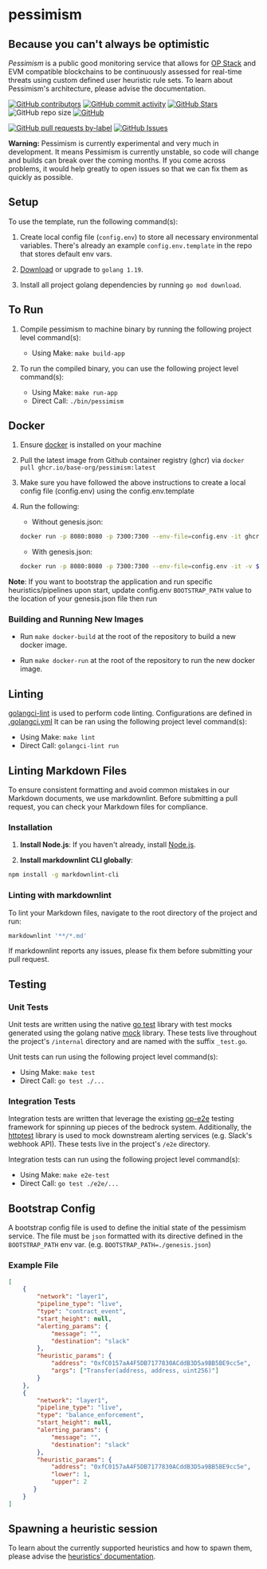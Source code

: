 # pessimism

## Because you can't always be optimistic

_Pessimism_ is a public good monitoring service that allows for [OP Stack](https://stack.optimism.io/)
and EVM compatible blockchains to be
continuously assessed for real-time threats using custom defined
user heuristic rule sets. To learn about Pessimism's architecture,
please advise the documentation.

<!-- Badge row 1 - status -->

[![GitHub contributors](https://img.shields.io/github/contributors/base-org/pessimism)](https://github.com/base-org/pessimism/graphs/contributors)
[![GitHub commit activity](https://img.shields.io/github/commit-activity/w/base-org/pessimism)](https://github.com/base-org/pessimism/graphs/contributors)
[![GitHub Stars](https://img.shields.io/github/stars/base-org/pessimism.svg)](https://github.com/base-org/pessimism/stargazers)
![GitHub repo size](https://img.shields.io/github/repo-size/base-org/pessimism)
[![GitHub](https://img.shields.io/github/license/base-org/pessimism?color=blue)](https://github.com/base-org/pessimism/blob/main/LICENSE)

<!-- Badge row 2 - detailed status -->

[![GitHub pull requests by-label](https://img.shields.io/github/issues-pr-raw/base-org/pessimism)](https://github.com/base-org/pessimism/pulls)
[![GitHub Issues](https://img.shields.io/github/issues-raw/base-org/pessimism.svg)](https://github.com/base-org/pessimism/issues)

**Warning:**
Pessimism is currently experimental and very much in development. It means
Pessimism is currently unstable, so code will change and builds can break
over the coming months. If you come across problems, it would help greatly
to open issues so that we can fix them as quickly as possible.

## Setup

To use the template, run the following command(s):

1. Create local config file (`config.env`) to store all necessary environmental variables. There's already an example `config.env.template` in the repo that stores default env vars.

2. [Download](https://go.dev/doc/install) or upgrade to `golang 1.19`.

3. Install all project golang dependencies by running `go mod download`.

## To Run

1. Compile pessimism to machine binary by running the following project level command(s):
    * Using Make: `make build-app`

2. To run the compiled binary, you can use the following project level command(s):
    * Using Make: `make run-app`
    * Direct Call: `./bin/pessimism`

## Docker

1. Ensure [docker](https://docs.docker.com/engine/install/) is installed on your machine

2. Pull the latest image from Github container registry (ghcr) via `docker pull ghcr.io/base-org/pessimism:latest`

3. Make sure you have followed the above instructions to create a local config file (config.env) using the config.env.template

4. Run the following:
   * Without genesis.json:

   ```bash
   docker run -p 8080:8080 -p 7300:7300 --env-file=config.env -it ghcr.io/base-org/pessimism:latest
   ```

   * With genesis.json:

   ```bash
   docker run -p 8080:8080 -p 7300:7300 --env-file=config.env -it -v ${PWD}/genesis.json:/app/genesis.json ghcr.io/base-org/pessimism:latest
   ```

**Note**: If you want to bootstrap the application and run specific heuristics/pipelines upon start, update config.env `BOOTSTRAP_PATH` value to the location of your genesis.json file then run

### Building and Running New Images

* Run `make docker-build` at the root of the repository to build a new docker image.

* Run `make docker-run` at the root of the repository to run the new docker image.

## Linting

[golangci-lint](https://golangci-lint.run/) is used to perform code linting.
Configurations are defined in [.golangci.yml](./.golangci.yml)
It can be ran using the following project level command(s):

* Using Make: `make lint`
* Direct Call: `golangci-lint run`

## Linting Markdown Files

To ensure consistent formatting and avoid common mistakes in our Markdown documents,
we use markdownlint. Before submitting a pull request, you can check your Markdown
files for compliance.

### Installation

1. **Install Node.js**:
If you haven't already, install [Node.js](https://nodejs.org/en).

2. **Install markdownlint CLI globally**:

```bash
npm install -g markdownlint-cli
```

### Linting with markdownlint

To lint your Markdown files, navigate to the root directory of the project and run:

```bash
markdownlint '**/*.md'
```

If markdownlint reports any issues, please fix them before submitting your pull request.

## Testing

### Unit Tests

Unit tests are written using the native [go test](https://pkg.go.dev/testing) library with test mocks generated using the golang native [mock](https://github.com/golang/mock) library. These tests live throughout the project's `/internal` directory and are named with the suffix `_test.go`.

Unit tests can run using the following project level command(s):

* Using Make: `make test`
* Direct Call: `go test ./...`

### Integration Tests

Integration tests are written that leverage the existing [op-e2e](https://github.com/ethereum-optimism/optimism/tree/develop/op-e2e) testing framework for spinning up pieces of the bedrock system. Additionally, the [httptest](https://pkg.go.dev/net/http/httptest) library is used to mock downstream alerting services (e.g. Slack's webhook API). These tests live in the project's `/e2e` directory.

Integration tests can run using the following project level command(s):

* Using Make: `make e2e-test`
* Direct Call: `go test ./e2e/...`

## Bootstrap Config

A bootstrap config file is used to define the initial state of the pessimism service. The file must be `json` formatted with its directive defined in the `BOOTSTRAP_PATH` env var. (e.g. `BOOTSTRAP_PATH=./genesis.json`)

### Example File

```json
[
    {
        "network": "layer1",
        "pipeline_type": "live",
        "type": "contract_event", 
        "start_height": null,
        "alerting_params": {
            "message": "",
            "destination": "slack"
        },
        "heuristic_params": {
            "address": "0xfC0157aA4F5DB7177830ACddB3D5a9BB5BE9cc5e",
            "args": ["Transfer(address, address, uint256)"]
        }
    },
    {
        "network": "layer1",
        "pipeline_type": "live",
        "type": "balance_enforcement", 
        "start_height": null,
        "alerting_params": {
            "message": "",
            "destination": "slack"
        },
        "heuristic_params": {
            "address": "0xfC0157aA4F5DB7177830ACddB3D5a9BB5BE9cc5e",
            "lower": 1,
            "upper": 2
       }
    }
]
```

## Spawning a heuristic session

To learn about the currently supported heuristics and how to spawn them, please advise the [heuristics' documentation](./docs/heuristics.markdown).
